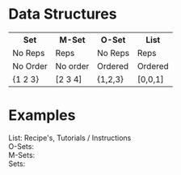 <h1>Data Structures </h1>
<table class="tg">
  <tr>
    <th class="tg-yw4l"><b>Set</b></th>
    <th class="tg-yw4l"><b>M-Set</b></th>
    <th class="tg-yw4l"><b>O-Set</b></th>
    <th class="tg-yw4l"><b>List</b></th>
  </tr>
  <tr>
    <td class="tg-yw4l">No Reps</td>
    <td class="tg-yw4l">Reps</td>
    <td class="tg-yw4l">No Reps</td>
    <td class="tg-yw4l">Reps</td>
  </tr>
  <tr>
    <td class="tg-yw4l">No Order</td>
    <td class="tg-yw4l">No order</td>
    <td class="tg-yw4l">Ordered</td>
    <td class="tg-yw4l">Ordered</td>
  </tr>
    <tr>
    <td class="tg-yw4l">{1 2 3}</td>
    <td class="tg-yw4l">[2 3 4]</td>
    <td class="tg-yw4l">{1,2,3}</td>
    <td class="tg-yw4l">[0,0,1]</td>
  </tr>
</table>

<h1> Examples </h1>
List: Recipe's, Tutorials / Instructions <br> 
O-Sets: <br>
M-Sets: <br>
Sets: <br>
